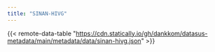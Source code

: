 ```yaml
---
title: "SINAN-HIVG"
---
```


{{< remote-data-table "https://cdn.statically.io/gh/dankkom/datasus-metadata/main/metadata/data/sinan-hivg.json" >}}
